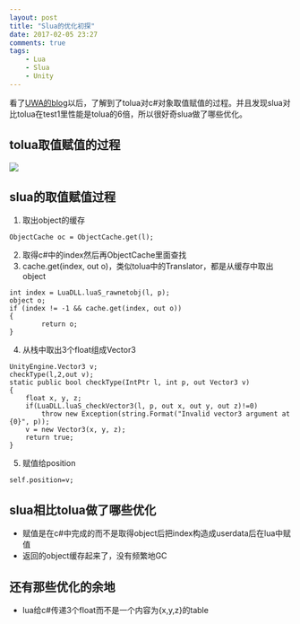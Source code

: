 ```yaml
---
layout: post
title: "Slua的优化初探"
date: 2017-02-05 23:27
comments: true
tags: 
	- Lua  
	- Slua  
	- Unity  
---
```

看了[UWA的blog](http://blog.uwa4d.com/archives/USparkle_Lua.html)以后，了解到了tolua对c#对象取值赋值的过程。并且发现slua对比tolua在test1里性能是tolua的6倍，所以很好奇slua做了哪些优化。  
## tolua取值赋值的过程  
![](/assets/blogImg/UnityShader/setcsharpobjectvalue.png)  
## slua的取值赋值过程  
1. 取出object的缓存  

```  
ObjectCache oc = ObjectCache.get(l);
```  
2. 取得c#中的index然后再ObjectCache里面查找  
3. cache.get(index, out o)，类似tolua中的Translator，都是从缓存中取出object  

```  
int index = LuaDLL.luaS_rawnetobj(l, p);
object o;
if (index != -1 && cache.get(index, out o))
{
        return o;
}
```    
4. 从栈中取出3个float组成Vector3  

```  
UnityEngine.Vector3 v;
checkType(l,2,out v); 
static public bool checkType(IntPtr l, int p, out Vector3 v)
{
	float x, y, z;
	if(LuaDLL.luaS_checkVector3(l, p, out x, out y, out z)!=0)
		throw new Exception(string.Format("Invalid vector3 argument at {0}", p));
	v = new Vector3(x, y, z);
	return true;
}
```  
5. 赋值给position  

```  
self.position=v;
```  
<!-- more -->
## slua相比tolua做了哪些优化  
* 赋值是在c#中完成的而不是取得object后把index构造成userdata后在lua中赋值
* 返回的object缓存起来了，没有频繁地GC  
## 还有那些优化的余地  
* lua给c#传递3个float而不是一个内容为{x,y,z}的table
